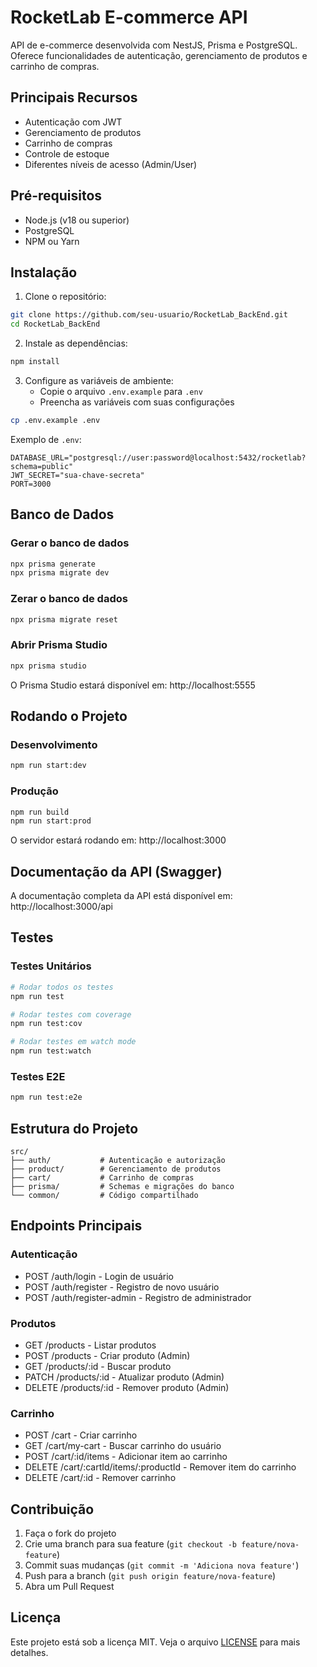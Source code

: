 # RocketLab E-commerce API

API de e-commerce desenvolvida com NestJS, Prisma e PostgreSQL. Oferece funcionalidades de autenticação, gerenciamento de produtos e carrinho de compras.

## Principais Recursos

- Autenticação com JWT
- Gerenciamento de produtos
- Carrinho de compras
- Controle de estoque
- Diferentes níveis de acesso (Admin/User)

## Pré-requisitos

- Node.js (v18 ou superior)
- PostgreSQL
- NPM ou Yarn

## Instalação

1. Clone o repositório:
```bash
git clone https://github.com/seu-usuario/RocketLab_BackEnd.git
cd RocketLab_BackEnd
```

2. Instale as dependências:
```bash
npm install
```

3. Configure as variáveis de ambiente:
   - Copie o arquivo `.env.example` para `.env`
   - Preencha as variáveis com suas configurações

```bash
cp .env.example .env
```

Exemplo de `.env`:
```env
DATABASE_URL="postgresql://user:password@localhost:5432/rocketlab?schema=public"
JWT_SECRET="sua-chave-secreta"
PORT=3000
```

## Banco de Dados

### Gerar o banco de dados
```bash
npx prisma generate
npx prisma migrate dev
```

### Zerar o banco de dados
```bash
npx prisma migrate reset
```

### Abrir Prisma Studio
```bash
npx prisma studio
```
O Prisma Studio estará disponível em: http://localhost:5555

## Rodando o Projeto

### Desenvolvimento
```bash
npm run start:dev
```

### Produção
```bash
npm run build
npm run start:prod
```

O servidor estará rodando em: http://localhost:3000

## Documentação da API (Swagger)

A documentação completa da API está disponível em:
http://localhost:3000/api

## Testes

### Testes Unitários
```bash
# Rodar todos os testes
npm run test

# Rodar testes com coverage
npm run test:cov

# Rodar testes em watch mode
npm run test:watch
```

### Testes E2E
```bash
npm run test:e2e
```

## Estrutura do Projeto

```
src/
├── auth/           # Autenticação e autorização
├── product/        # Gerenciamento de produtos
├── cart/           # Carrinho de compras
├── prisma/         # Schemas e migrações do banco
└── common/         # Código compartilhado
```

## Endpoints Principais

### Autenticação
- POST /auth/login - Login de usuário
- POST /auth/register - Registro de novo usuário
- POST /auth/register-admin - Registro de administrador

### Produtos
- GET /products - Listar produtos
- POST /products - Criar produto (Admin)
- GET /products/:id - Buscar produto
- PATCH /products/:id - Atualizar produto (Admin)
- DELETE /products/:id - Remover produto (Admin)

### Carrinho
- POST /cart - Criar carrinho
- GET /cart/my-cart - Buscar carrinho do usuário
- POST /cart/:id/items - Adicionar item ao carrinho
- DELETE /cart/:cartId/items/:productId - Remover item do carrinho
- DELETE /cart/:id - Remover carrinho

## Contribuição

1. Faça o fork do projeto
2. Crie uma branch para sua feature (`git checkout -b feature/nova-feature`)
3. Commit suas mudanças (`git commit -m 'Adiciona nova feature'`)
4. Push para a branch (`git push origin feature/nova-feature`)
5. Abra um Pull Request

## Licença

Este projeto está sob a licença MIT. Veja o arquivo [LICENSE](LICENSE) para mais detalhes.
